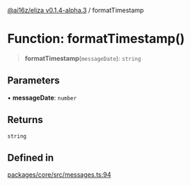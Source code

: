 [@ai16z/eliza v0.1.4-alpha.3](../index.md) / formatTimestamp

# Function: formatTimestamp()

> **formatTimestamp**(`messageDate`): `string`

## Parameters

• **messageDate**: `number`

## Returns

`string`

## Defined in

[packages/core/src/messages.ts:94](https://github.com/ceasar28/starkBuddy/blob/main/starkBuddy_Agent1/packages/core/src/messages.ts#L94)
